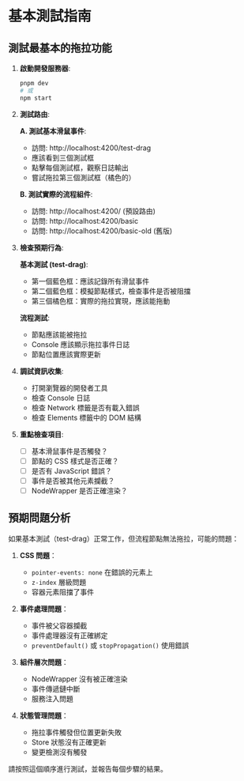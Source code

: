 # 基本測試指南

## 測試最基本的拖拉功能

1. **啟動開發服務器**:
   ```bash
   pnpm dev
   # 或
   npm start
   ```

2. **測試路由**:

   **A. 測試基本滑鼠事件**:
   - 訪問: http://localhost:4200/test-drag
   - 應該看到三個測試框
   - 點擊每個測試框，觀察日誌輸出
   - 嘗試拖拉第三個測試框（橘色的）

   **B. 測試實際的流程組件**:
   - 訪問: http://localhost:4200/ (預設路由)
   - 訪問: http://localhost:4200/basic 
   - 訪問: http://localhost:4200/basic-old (舊版)

3. **檢查預期行為**:

   **基本測試 (test-drag)**:
   - 第一個藍色框：應該記錄所有滑鼠事件
   - 第二個藍色框：模擬節點樣式，檢查事件是否被阻擋
   - 第三個橘色框：實際的拖拉實現，應該能拖動

   **流程測試**:
   - 節點應該能被拖拉
   - Console 應該顯示拖拉事件日誌
   - 節點位置應該實際更新

4. **調試資訊收集**:
   - 打開瀏覽器的開發者工具
   - 檢查 Console 日誌
   - 檢查 Network 標籤是否有載入錯誤
   - 檢查 Elements 標籤中的 DOM 結構

5. **重點檢查項目**:
   - [ ] 基本滑鼠事件是否觸發？
   - [ ] 節點的 CSS 樣式是否正確？
   - [ ] 是否有 JavaScript 錯誤？
   - [ ] 事件是否被其他元素攔截？
   - [ ] NodeWrapper 是否正確渲染？

## 預期問題分析

如果基本測試（test-drag）正常工作，但流程節點無法拖拉，可能的問題：

1. **CSS 問題**：
   - `pointer-events: none` 在錯誤的元素上
   - `z-index` 層級問題
   - 容器元素阻擋了事件

2. **事件處理問題**：
   - 事件被父容器攔截
   - 事件處理器沒有正確綁定
   - `preventDefault()` 或 `stopPropagation()` 使用錯誤

3. **組件層次問題**：
   - NodeWrapper 沒有被正確渲染
   - 事件傳遞鏈中斷
   - 服務注入問題

4. **狀態管理問題**：
   - 拖拉事件觸發但位置更新失敗
   - Store 狀態沒有正確更新
   - 變更檢測沒有觸發

請按照這個順序進行測試，並報告每個步驟的結果。